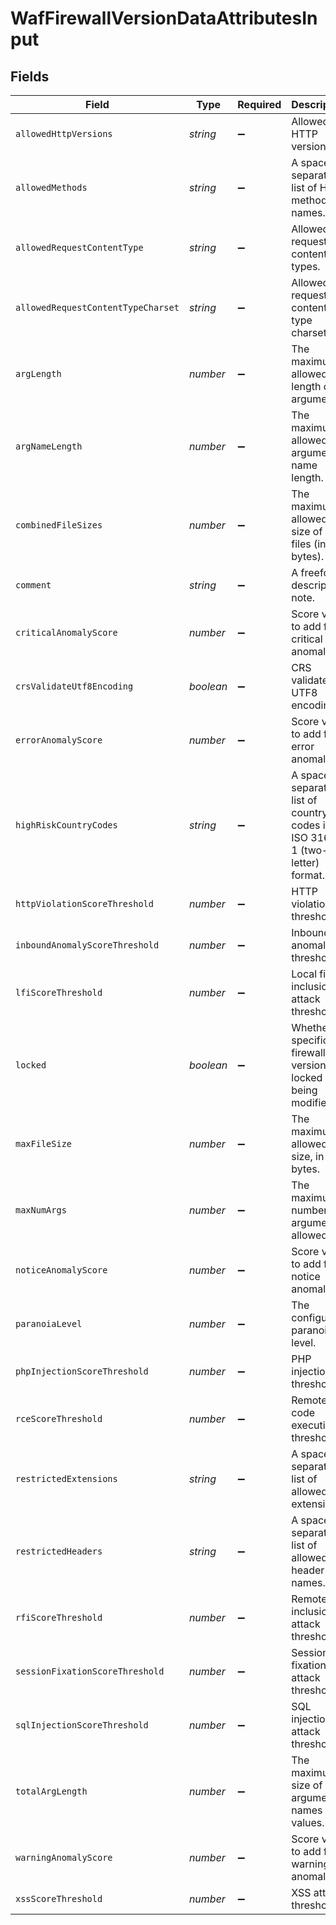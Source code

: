 # WafFirewallVersionDataAttributesInput


## Fields

| Field                                                                      | Type                                                                       | Required                                                                   | Description                                                                | Example                                                                    |
| -------------------------------------------------------------------------- | -------------------------------------------------------------------------- | -------------------------------------------------------------------------- | -------------------------------------------------------------------------- | -------------------------------------------------------------------------- |
| `allowedHttpVersions`                                                      | *string*                                                                   | :heavy_minus_sign:                                                         | Allowed HTTP versions.                                                     |                                                                            |
| `allowedMethods`                                                           | *string*                                                                   | :heavy_minus_sign:                                                         | A space-separated list of HTTP method names.                               |                                                                            |
| `allowedRequestContentType`                                                | *string*                                                                   | :heavy_minus_sign:                                                         | Allowed request content types.                                             |                                                                            |
| `allowedRequestContentTypeCharset`                                         | *string*                                                                   | :heavy_minus_sign:                                                         | Allowed request content type charset.                                      |                                                                            |
| `argLength`                                                                | *number*                                                                   | :heavy_minus_sign:                                                         | The maximum allowed length of an argument.                                 |                                                                            |
| `argNameLength`                                                            | *number*                                                                   | :heavy_minus_sign:                                                         | The maximum allowed argument name length.                                  |                                                                            |
| `combinedFileSizes`                                                        | *number*                                                                   | :heavy_minus_sign:                                                         | The maximum allowed size of all files (in bytes).                          |                                                                            |
| `comment`                                                                  | *string*                                                                   | :heavy_minus_sign:                                                         | A freeform descriptive note.                                               |                                                                            |
| `criticalAnomalyScore`                                                     | *number*                                                                   | :heavy_minus_sign:                                                         | Score value to add for critical anomalies.                                 |                                                                            |
| `crsValidateUtf8Encoding`                                                  | *boolean*                                                                  | :heavy_minus_sign:                                                         | CRS validate UTF8 encoding.                                                |                                                                            |
| `errorAnomalyScore`                                                        | *number*                                                                   | :heavy_minus_sign:                                                         | Score value to add for error anomalies.                                    |                                                                            |
| `highRiskCountryCodes`                                                     | *string*                                                                   | :heavy_minus_sign:                                                         | A space-separated list of country codes in ISO 3166-1 (two-letter) format. |                                                                            |
| `httpViolationScoreThreshold`                                              | *number*                                                                   | :heavy_minus_sign:                                                         | HTTP violation threshold.                                                  |                                                                            |
| `inboundAnomalyScoreThreshold`                                             | *number*                                                                   | :heavy_minus_sign:                                                         | Inbound anomaly threshold.                                                 |                                                                            |
| `lfiScoreThreshold`                                                        | *number*                                                                   | :heavy_minus_sign:                                                         | Local file inclusion attack threshold.                                     |                                                                            |
| `locked`                                                                   | *boolean*                                                                  | :heavy_minus_sign:                                                         | Whether a specific firewall version is locked from being modified.         |                                                                            |
| `maxFileSize`                                                              | *number*                                                                   | :heavy_minus_sign:                                                         | The maximum allowed file size, in bytes.                                   |                                                                            |
| `maxNumArgs`                                                               | *number*                                                                   | :heavy_minus_sign:                                                         | The maximum number of arguments allowed.                                   |                                                                            |
| `noticeAnomalyScore`                                                       | *number*                                                                   | :heavy_minus_sign:                                                         | Score value to add for notice anomalies.                                   |                                                                            |
| `paranoiaLevel`                                                            | *number*                                                                   | :heavy_minus_sign:                                                         | The configured paranoia level.                                             |                                                                            |
| `phpInjectionScoreThreshold`                                               | *number*                                                                   | :heavy_minus_sign:                                                         | PHP injection threshold.                                                   |                                                                            |
| `rceScoreThreshold`                                                        | *number*                                                                   | :heavy_minus_sign:                                                         | Remote code execution threshold.                                           |                                                                            |
| `restrictedExtensions`                                                     | *string*                                                                   | :heavy_minus_sign:                                                         | A space-separated list of allowed file extensions.                         |                                                                            |
| `restrictedHeaders`                                                        | *string*                                                                   | :heavy_minus_sign:                                                         | A space-separated list of allowed header names.                            |                                                                            |
| `rfiScoreThreshold`                                                        | *number*                                                                   | :heavy_minus_sign:                                                         | Remote file inclusion attack threshold.                                    |                                                                            |
| `sessionFixationScoreThreshold`                                            | *number*                                                                   | :heavy_minus_sign:                                                         | Session fixation attack threshold.                                         |                                                                            |
| `sqlInjectionScoreThreshold`                                               | *number*                                                                   | :heavy_minus_sign:                                                         | SQL injection attack threshold.                                            |                                                                            |
| `totalArgLength`                                                           | *number*                                                                   | :heavy_minus_sign:                                                         | The maximum size of argument names and values.                             |                                                                            |
| `warningAnomalyScore`                                                      | *number*                                                                   | :heavy_minus_sign:                                                         | Score value to add for warning anomalies.                                  |                                                                            |
| `xssScoreThreshold`                                                        | *number*                                                                   | :heavy_minus_sign:                                                         | XSS attack threshold.                                                      |                                                                            |